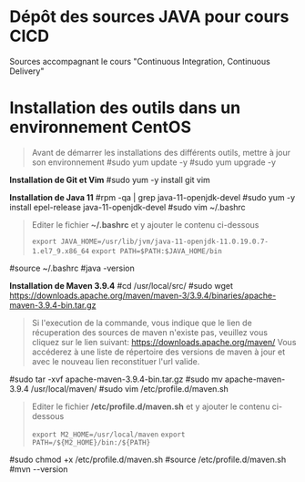# Dépôt des sources JAVA pour cours CICD 

Sources accompagnant le cours "Continuous Integration, Continuous Delivery"
# Installation des outils dans un environnement CentOS

> Avant de démarrer les installations des différents outils, mettre à jour son environnement
#sudo yum update -y
#sudo yum upgrade -y

**Installation de Git et Vim**
#sudo yum -y install git vim

**Installation de Java 11**
#rpm -qa | grep java-11-openjdk-devel
#sudo yum -y install epel-release java-11-openjdk-devel
#sudo vim ~/.bashrc
> Editer le fichier **~/.bashrc** et y ajouter le contenu ci-dessous
> 
> ``` export JAVA_HOME=/usr/lib/jvm/java-11-openjdk-11.0.19.0.7-1.el7_9.x86_64 ```
> ```export PATH=$PATH:$JAVA_HOME/bin ``` 

#source ~/.bashrc
#java -version

**Installation de Maven 3.9.4**
#cd /usr/local/src/
#sudo wget https://downloads.apache.org/maven/maven-3/3.9.4/binaries/apache-maven-3.9.4-bin.tar.gz
> Si l'execution de la commande, vous indique que le lien de récuperation des sources de maven n'existe pas, veuillez vous cliquez sur le lien suivant:
> https://downloads.apache.org/maven/
> Vous accéderez à une liste de répertoire des versions de maven à jour et avec le nouveau lien reconstituer l'url valide.
> 
#sudo tar -xvf apache-maven-3.9.4-bin.tar.gz
#sudo mv apache-maven-3.9.4 /usr/local/maven/
#sudo vim /etc/profile.d/maven.sh
> Editer le fichier **/etc/profile.d/maven.sh** et y ajouter le contenu ci-dessous
> 
> ``` export M2_HOME=/usr/local/maven ```
> ```export PATH=/${M2_HOME}/bin:/${PATH} ``` 

#sudo chmod +x /etc/profile.d/maven.sh
#source /etc/profile.d/maven.sh
#mvn --version
